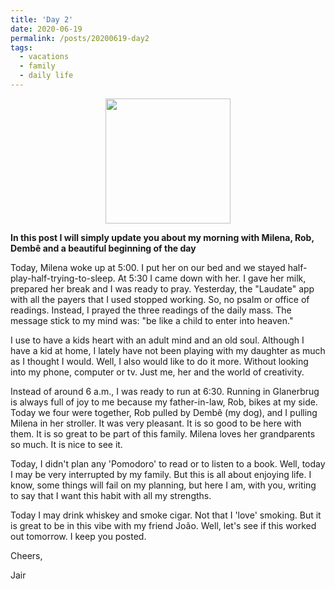 ```yaml
---
title: 'Day 2'
date: 2020-06-19
permalink: /posts/20200619-day2
tags:
  - vacations
  - family
  - daily life
---
```

<div align='center'><img src="https://lh3.googleusercontent.com/pw/ACtC-3cWM0BNslKitwLZ1qqmVVKiZa0gAaK7KaQSa-MzBMers53WzHZ71TKXMLITb1o2QSujcJCCaRVg_p0gfSKVXKnkVk7DPNUULnlvvqEc6uiJpZi4stDQbnLLBT9uW3JhyraO1Fu4V15GchtTVOEt0fhyXw=w578-h878-no?authuser=0" width="200"/></div>

**In this post I will simply update you about my morning with Milena, Rob, Dembê and a beautiful beginning of the day** 

Today, Milena woke up at 5:00. I put her on our bed and we stayed half-play-half-trying-to-sleep. At 5:30 I came down with her. I gave her milk, prepared her break and I was ready to pray. Yesterday, the "Laudate" app with all the payers that I used stopped working. So, no psalm or office of readings. Instead, I prayed the three readings of the daily mass. The message stick to my mind was: "be like a child to enter into heaven."

I use to have a kids heart with an adult mind and an old soul. Although I have a kid at home, I lately have not been playing with my daughter as much as I thought I would. Well, I also would like to do it more. Without looking into my phone, computer or tv. Just me, her and the world of creativity. 

Instead of around 6 a.m., I was ready to run at 6:30. Running in Glanerbrug is always full of joy to me because my father-in-law, Rob, bikes at my side. Today we four were together, Rob pulled by Dembê (my dog), and I pulling Milena in her stroller. It was very pleasant. It is so good to be here with them. It is so great to be part of this family. Milena loves her grandparents so much. It is nice to see it. 

Today, I didn't plan any 'Pomodoro' to read or to listen to a book. Well, today I may be very interrupted by my family. But this is all about enjoying life. I know, some things will fail on my planning, but here I am, with you, writing to say that I want this habit with all my strengths. 

Today I may drink whiskey and smoke cigar. Not that I 'love' smoking. But it is great to be in this vibe with my friend João. Well, let's see if this worked out tomorrow. I keep you posted.

Cheers,

Jair
